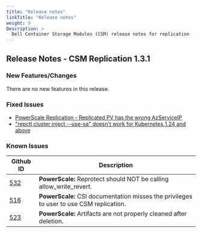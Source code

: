 ```yaml
---
title: "Release notes"
linkTitle: "Release notes"
weight: 9
Description: >
  Dell Container Storage Modules (CSM) release notes for replication
---
```


## Release Notes - CSM Replication 1.3.1

### New Features/Changes
There are no new features in this release.

### Fixed Issues
- [PowerScale Replication - Replicated PV has the wrong AzServiceIP](https://github.com/dell/csm/issues/514)
- ["repctl cluster inject --use-sa" doesn't work for Kubernetes 1.24 and above](https://github.com/dell/csm/issues/463)

### Known Issues
| Github ID                                     | Description                                                                             |
| --------------------------------------------- | --------------------------------------------------------------------------------------- |
| [532](https://github.com/dell/csm/issues/532) | **PowerScale:** Reprotect should NOT be calling allow_write_revert.                     |
| [516](https://github.com/dell/csm/issues/516) | **PowerScale:** CSI documentation misses the privileges to user to use CSM replication. |
| [523](https://github.com/dell/csm/issues/523) | **PowerScale:** Artifacts are not properly cleaned after deletion.                      |
